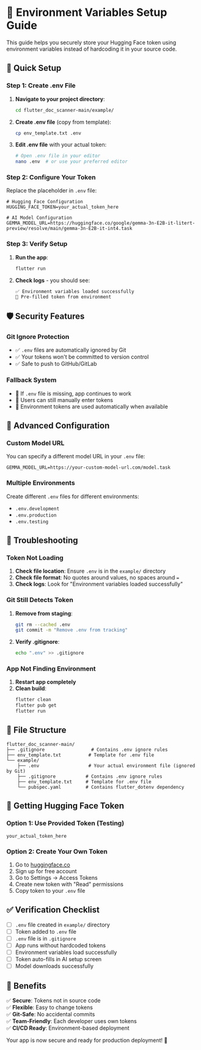 # 🔐 Environment Variables Setup Guide

This guide helps you securely store your Hugging Face token using environment variables instead of hardcoding it in your source code.

## 🚀 Quick Setup

### Step 1: Create .env File

1. **Navigate to your project directory**:
   ```bash
   cd flutter_doc_scanner-main/example/
   ```

2. **Create .env file** (copy from template):
   ```bash
   cp env_template.txt .env
   ```

3. **Edit .env file** with your actual token:
   ```bash
   # Open .env file in your editor
   nano .env  # or use your preferred editor
   ```

### Step 2: Configure Your Token

Replace the placeholder in `.env` file:

```env
# Hugging Face Configuration
HUGGING_FACE_TOKEN=your_actual_token_here

# AI Model Configuration
GEMMA_MODEL_URL=https://huggingface.co/google/gemma-3n-E2B-it-litert-preview/resolve/main/gemma-3n-E2B-it-int4.task
```

### Step 3: Verify Setup

1. **Run the app**:
   ```bash
   flutter run
   ```

2. **Check logs** - you should see:
   ```
   ✅ Environment variables loaded successfully
   🔑 Pre-filled token from environment
   ```

## 🛡️ Security Features

### Git Ignore Protection
- ✅ `.env` files are automatically ignored by Git
- ✅ Your tokens won't be committed to version control
- ✅ Safe to push to GitHub/GitLab

### Fallback System
- 🔄 If `.env` file is missing, app continues to work
- 🔄 Users can still manually enter tokens
- 🔄 Environment tokens are used automatically when available

## 🔧 Advanced Configuration

### Custom Model URL
You can specify a different model URL in your `.env` file:

```env
GEMMA_MODEL_URL=https://your-custom-model-url.com/model.task
```

### Multiple Environments
Create different `.env` files for different environments:

- `.env.development`
- `.env.production` 
- `.env.testing`

## 🐛 Troubleshooting

### Token Not Loading
1. **Check file location**: Ensure `.env` is in the `example/` directory
2. **Check file format**: No quotes around values, no spaces around `=`
3. **Check logs**: Look for "Environment variables loaded successfully"

### Git Still Detects Token
1. **Remove from staging**:
   ```bash
   git rm --cached .env
   git commit -m "Remove .env from tracking"
   ```

2. **Verify .gitignore**:
   ```bash
   echo ".env" >> .gitignore
   ```

### App Not Finding Environment
1. **Restart app completely**
2. **Clean build**:
   ```bash
   flutter clean
   flutter pub get
   flutter run
   ```

## 📁 File Structure

```
flutter_doc_scanner-main/
├── .gitignore                 # Contains .env ignore rules
├── env_template.txt          # Template for .env file
└── example/
    ├── .env                  # Your actual environment file (ignored by Git)
    ├── .gitignore           # Contains .env ignore rules
    ├── env_template.txt     # Template for .env file
    └── pubspec.yaml         # Contains flutter_dotenv dependency
```

## 🔑 Getting Hugging Face Token

### Option 1: Use Provided Token (Testing)
```
your_actual_token_here
```

### Option 2: Create Your Own Token
1. Go to [huggingface.co](https://huggingface.co)
2. Sign up for free account
3. Go to Settings → Access Tokens
4. Create new token with "Read" permissions
5. Copy token to your `.env` file

## ✅ Verification Checklist

- [ ] `.env` file created in `example/` directory
- [ ] Token added to `.env` file
- [ ] `.env` file is in `.gitignore`
- [ ] App runs without hardcoded tokens
- [ ] Environment variables load successfully
- [ ] Token auto-fills in AI setup screen
- [ ] Model downloads successfully

## 🎯 Benefits

✅ **Secure**: Tokens not in source code  
✅ **Flexible**: Easy to change tokens  
✅ **Git-Safe**: No accidental commits  
✅ **Team-Friendly**: Each developer uses own tokens  
✅ **CI/CD Ready**: Environment-based deployment  

Your app is now secure and ready for production deployment! 🚀
